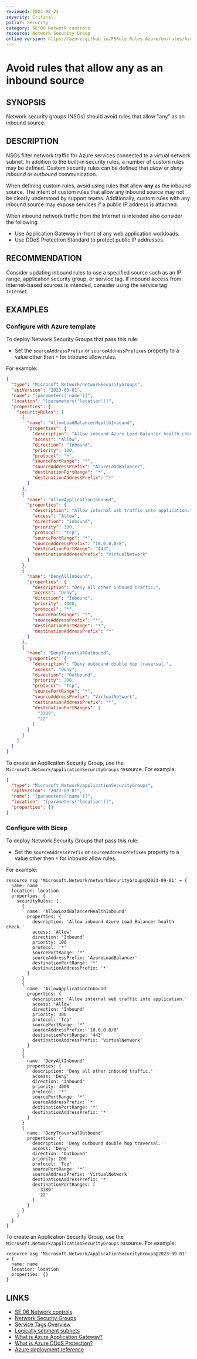 ```yaml
---
reviewed: 2024-02-24
severity: Critical
pillar: Security
category: SE:06 Network controls
resource: Network Security Group
online version: https://azure.github.io/PSRule.Rules.Azure/en/rules/Azure.NSG.AnyInboundSource/
---
```


# Avoid rules that allow any as an inbound source

## SYNOPSIS

Network security groups (NSGs) should avoid rules that allow "any" as an inbound source.

## DESCRIPTION

NSGs filter network traffic for Azure services connected to a virtual network subnet.
In addition to the built-in security rules, a number of custom rules may be defined.
Custom security rules can be defined that _allow_ or _deny_ _inbound_ or _outbound_ communication.

When defining custom rules, avoid using rules that allow **any** as the inbound source.
The intent of custom rules that allow any inbound source may not be clearly understood by support teams.
Additionally, custom rules with any inbound source may expose services if a public IP address is attached.

When inbound network traffic from the Internet is intended also consider the following:

- Use Application Gateway in-front of any web application workloads.
- Use DDoS Protection Standard to protect public IP addresses.

## RECOMMENDATION

Consider updating inbound rules to use a specified source such as an IP range, application security group, or service tag.
If inbound access from Internet-based sources is intended, consider using the service tag `Internet`.

## EXAMPLES

### Configure with Azure template

To deploy Network Security Groups that pass this rule:

- Set the `sourceAddressPrefix` or `sourceAddressPrefixes` property to a value other then `*` for inbound allow rules.

For example:

```json
{
  "type": "Microsoft.Network/networkSecurityGroups",
  "apiVersion": "2023-09-01",
  "name": "[parameters('name')]",
  "location": "[parameters('location')]",
  "properties": {
    "securityRules": [
      {
        "name": "AllowLoadBalancerHealthInbound",
        "properties": {
          "description": "Allow inbound Azure Load Balancer health check.",
          "access": "Allow",
          "direction": "Inbound",
          "priority": 100,
          "protocol": "*",
          "sourcePortRange": "*",
          "sourceAddressPrefix": "AzureLoadBalancer",
          "destinationPortRange": "*",
          "destinationAddressPrefix": "*"
        }
      },
      {
        "name": "AllowApplicationInbound",
        "properties": {
          "description": "Allow internal web traffic into application.",
          "access": "Allow",
          "direction": "Inbound",
          "priority": 300,
          "protocol": "Tcp",
          "sourcePortRange": "*",
          "sourceAddressPrefix": "10.0.0.0/8",
          "destinationPortRange": "443",
          "destinationAddressPrefix": "VirtualNetwork"
        }
      },
      {
        "name": "DenyAllInbound",
        "properties": {
          "description": "Deny all other inbound traffic.",
          "access": "Deny",
          "direction": "Inbound",
          "priority": 4000,
          "protocol": "*",
          "sourcePortRange": "*",
          "sourceAddressPrefix": "*",
          "destinationPortRange": "*",
          "destinationAddressPrefix": "*"
        }
      },
      {
        "name": "DenyTraversalOutbound",
        "properties": {
          "description": "Deny outbound double hop traversal.",
          "access": "Deny",
          "direction": "Outbound",
          "priority": 200,
          "protocol": "Tcp",
          "sourcePortRange": "*",
          "sourceAddressPrefix": "VirtualNetwork",
          "destinationAddressPrefix": "*",
          "destinationPortRanges": [
            "3389",
            "22"
          ]
        }
      }
    ]
  }
}
```

To create an Application Security Group, use the `Microsoft.Network/applicationSecurityGroups` resource.
For example:

```json
{
  "type": "Microsoft.Network/applicationSecurityGroups",
  "apiVersion": "2023-09-01",
  "name": "[parameters('name')]",
  "location": "[parameters('location')]",
  "properties": {}
}
```

### Configure with Bicep

To deploy Network Security Groups that pass this rule:

- Set the `sourceAddressPrefix` or `sourceAddressPrefixes` property to a value other then `*` for inbound allow rules.

For example:

```bicep
resource nsg 'Microsoft.Network/networkSecurityGroups@2023-09-01' = {
  name: name
  location: location
  properties: {
    securityRules: [
      {
        name: 'AllowLoadBalancerHealthInbound'
        properties: {
          description: 'Allow inbound Azure Load Balancer health check.'
          access: 'Allow'
          direction: 'Inbound'
          priority: 100
          protocol: '*'
          sourcePortRange: '*'
          sourceAddressPrefix: 'AzureLoadBalancer'
          destinationPortRange: '*'
          destinationAddressPrefix: '*'
        }
      }
      {
        name: 'AllowApplicationInbound'
        properties: {
          description: 'Allow internal web traffic into application.'
          access: 'Allow'
          direction: 'Inbound'
          priority: 300
          protocol: 'Tcp'
          sourcePortRange: '*'
          sourceAddressPrefix: '10.0.0.0/8'
          destinationPortRange: '443'
          destinationAddressPrefix: 'VirtualNetwork'
        }
      }
      {
        name: 'DenyAllInbound'
        properties: {
          description: 'Deny all other inbound traffic.'
          access: 'Deny'
          direction: 'Inbound'
          priority: 4000
          protocol: '*'
          sourcePortRange: '*'
          sourceAddressPrefix: '*'
          destinationPortRange: '*'
          destinationAddressPrefix: '*'
        }
      }
      {
        name: 'DenyTraversalOutbound'
        properties: {
          description: 'Deny outbound double hop traversal.'
          access: 'Deny'
          direction: 'Outbound'
          priority: 200
          protocol: 'Tcp'
          sourcePortRange: '*'
          sourceAddressPrefix: 'VirtualNetwork'
          destinationAddressPrefix: '*'
          destinationPortRanges: [
            '3389'
            '22'
          ]
        }
      }
    ]
  }
}
```

To create an Application Security Group, use the `Microsoft.Network/applicationSecurityGroups` resource.
For example:

```bicep
resource asg 'Microsoft.Network/applicationSecurityGroups@2023-09-01' = {
  name: name
  location: location
  properties: {}
}
```

## LINKS

- [SE:06 Network controls](https://learn.microsoft.com/azure/well-architected/security/networking)
- [Network Security Groups](https://learn.microsoft.com/azure/virtual-network/network-security-groups-overview)
- [Service Tags Overview](https://learn.microsoft.com/azure/virtual-network/service-tags-overview)
- [Logically segment subnets](https://learn.microsoft.com/azure/security/fundamentals/network-best-practices#logically-segment-subnets)
- [What is Azure Application Gateway?](https://learn.microsoft.com/azure/application-gateway/overview)
- [What is Azure DDoS Protection?](https://learn.microsoft.com/azure/ddos-protection/ddos-protection-overview)
- [Azure deployment reference](https://learn.microsoft.com/azure/templates/microsoft.network/networksecuritygroups/securityrules)
